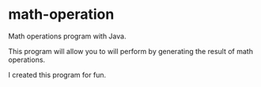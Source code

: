 # math-operation
Math operations program with Java.

This program will allow you to will perform by generating the result of math operations.

I created this program for fun.
